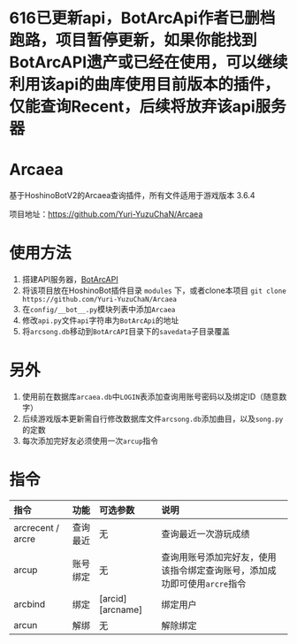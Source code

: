# 616已更新api，BotArcApi作者已删档跑路，项目暂停更新，如果你能找到BotArcAPI遗产或已经在使用，可以继续利用该api的曲库使用目前版本的插件，仅能查询Recent，后续将放弃该api服务器

# Arcaea

基于HoshinoBotV2的Arcaea查询插件，所有文件适用于游戏版本 3.6.4

项目地址：https://github.com/Yuri-YuzuChaN/Arcaea

# 使用方法

1. 搭建API服务器，[BotArcAPI](https://github.com/TheSnowfield/BotArcAPI)
2. 将该项目放在HoshinoBot插件目录 `modules` 下，或者clone本项目 `git clone https://github.com/Yuri-YuzuChaN/Arcaea`
3. 在`config/__bot__.py`模块列表中添加`Arcaea`
4. 修改`api.py`文件`api`字符串为`BotArcApi`的地址
5. 将`arcsong.db`移动到`BotArcAPI`目录下的`savedata`子目录覆盖

# 另外

1. 使用前在数据库`arcaea.db`中`LOGIN`表添加查询用账号密码以及绑定ID（随意数字）
2. 后续游戏版本更新需自行修改数据库文件`arcsong.db`添加曲目，以及`song.py`的定数
3. 每次添加完好友必须使用一次`arcup`指令

# 指令

| 指令              | 功能     | 可选参数              | 说明                            |
| :---------------- | :------- | :-------------------- | :------------------------------ |
| arcrecent / arcre | 查询最近 | 无                     | 查询最近一次游玩成绩            |
| arcup | 账号绑定 | 无               | 查询用账号添加完好友，使用该指令绑定查询账号，添加成功即可使用`arcre`指令|
| arcbind           | 绑定     | [arcid] [arcname]     | 绑定用户                        |
| arcun             | 解绑     | 无                    | 解除绑定                        |
